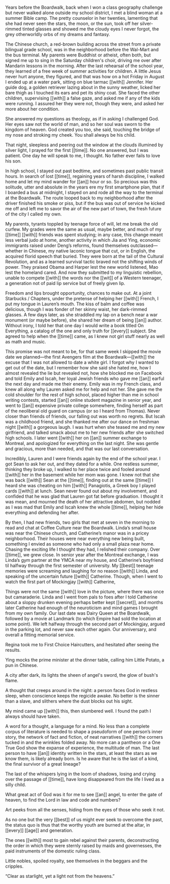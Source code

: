 Years before the Boardwalk, back when I won a class geography challenge but never walked alone outside my school district, I met a blind woman at a summer Bible camp. The pretty counselor in her twenties, lamenting that she had never seen the stars, the moon, or the sun, took off her silver-rimmed tinted glasses and showed me the cloudy eyes I never forgot, the grey otherworldly orbs of my dreams and fantasy.  
  
The Chinese church, a red-brown building across the street from a private bilingual grade school, was in the neighborhood before the Wal-Mart and the bus terminal. My parents were Buddhist or atheist, often both, but signed me up to sing in the Saturday children's choir, driving me over after Mandarin lessons in the morning. After the last rehearsal of the school year, they learned of a free week of summer activities for children. A little Jesus never hurt anyone, they figured, and that was how on a hot Friday in August I ended up at a water park, sitting on blue tarmac [[with]] Jennifer. Her guide dog, a golden retriever lazing about in the sunny weather, licked her bare thigh as I touched its ears and pet its shiny coat. She faced the other children, supervising [[with]] a false gaze, and asked me if any of the kids were running. I assured her they were not, though they were, and asked her more about her condition.  
  
She answered my questions as theology, as if in asking I challenged God. Her eyes saw not the world of man, and so her soul was sworn to the kingdom of heaven. God created you too, she said, touching the bridge of my nose and stroking my cheek. You shall always be his child.  
  
That night, sleepless and peering out the window at the clouds illumined by silver light, I prayed for the first [[time]]. No one answered, but I was patient. One day he will speak to me, I thought. No father ever fails to love his son. 
  
In high school, I stayed out past bedtime, and sometimes past public transit hours. In search of lost [[time]], regaining years of harsh discipline, I walked home and let my mind wander for [[an]] hour or so. So precious was this solitude, utter and absolute in the years ere my first smartphone plan, that if I boarded a bus at midnight, I stayed on and rode all the way to the terminal at the Boardwalk. The route looped back to my neighborhood after the driver finished his smoke or piss, but if the bus was out of service he kicked me off and left me to savor the air of the new part of town, the fresh future of the city I called my own.  
  
My parents, tyrants toppled by teenage force of will, let me break the old curfew. My grades were the same as usual, maybe better, and much of my [[time]] [[with]] friends was spent studying; in any case, this change meant less verbal judo at home, another activity in which Jia and Ying, economic immigrants raised under Deng’s reforms, found themselves outclassed—whether in Chinese, my native laconic tongue that cut, or in English, the acquired florid speech that buried. They were born at the tail of the Cultural Revolution, and as a learned survival tactic braved not the shifting winds of power. They praised Obama and Harper lest the new world listened, Mao lest the homeland cared. And now they submitted to my linguistic rebellion, unable to compete [[with]] the words nor the [[wit]] of a Western teenager, a generation not of paid lip service but of freely given lip.  
  
Freedom and lips brought opportunity, chances to make out. At a joint Starbucks / Chapters, under the pretense of helping her [[with]] French, I put my tongue in Lauren’s mouth. The kiss of balm and coffee was delicious, though I was fonder of her skinny waist, her dark-rimmed glasses. A few days later, as she straddled my lap on a bench near a war monument (or maybe before), she shared her dream of being [[an]] author. Without irony, I told her that one day I would write a book titled On Everything, a catalog of the one and only truth for [[every]] subject. She agreed to help when the [[time]] came, as I knew not girl stuff nearly as well as math and music.  
  
This promise was not meant to be, for that same week I skipped the movie date we planned—the first Avengers film at the Boardwalk—[[with]] the excuse that I was not allowed to date a white girl. I forgot why I wanted to get out of the date, but I remember how she said she hated me, how I almost revealed the lie but revealed not, how she blocked me on Facebook and told Emily and Iscah, her loyal Jewish friends who gave me [[an]] earful the next day and made me their enemy. Emily was in my French class, and knew all along why Lauren asked me for help and not her. She gave me the cold shoulder for the rest of high school, placed higher than me in school writing contests, started [[an]] online student magazine in senior year, and went to [[an]] expensive private college somewhere, finding herself as part of the neoliberal old guard on campus (or so I heard from Thomas). Never closer than friends of friends, our falling out was worth no regrets. But Iscah was a childhood friend, and she thanked me after our dance on freshman night [[with]] a gorgeous laugh. I was hurt when she teased me and my new girlfriend, and talked smack about me to her new friends after she switched high schools. I later went [[with]] her on [[an]] summer exchange to Montreal, and apologized for everything on the last night. She was gentle and gracious, more than needed, and that was our last conversation.  
  
Incredibly, Lauren and I were friends again by the end of the school year. I got Sean to ask her out, and they dated for a while. One restless summer, thinking they broke up, I walked to her place twice and fooled around [[with]] her in the basement while her mom was gone. I knew not that she was back [[with]] Sean at the [[time]], finding out at the same [[time]] I heard she was cheating on him [[with]] Panagiotis, a Greek boy I played cards [[with]] at lunch. Sean never found out about my involvement, and confided that he was glad that Lauren got fat before graduation. I thought it was mean, and mourned the death of her attractive abdomen, but nodded as I was mad that Emily and Iscah knew the whole [[time]], helping her hide everything and defending her after.  
  
By then, I had new friends, two girls that met at seven in the morning to read and chat at Coffee Culture near the Boardwalk. Linda’s small house was near the Chinese church, and Catherine’s manor was in a pricey neighborhood. Their houses were near everything new being built, something I envied as someone who had only a small plaza near home. Chasing the exciting life I thought they had, I relished their company. Over [[time]], we grew close. In senior year after the Montreal exchange, I was Linda’s gym partner at the YMCA near my house, and Catherine’s boyfriend til halfway through the first semester of university. My [[best]] teenage memories were screaming and laughing for no reason [[with]] Linda, and speaking of the uncertain future [[with]] Catherine. Though, when I went to watch the first part of Mockingjay [[with]] Catherine,  
  
Things were not the same [[with]] love in the picture, where there was once but camaraderie. Linda and I went from pals to foes after I told Catherine about a sloppy drunken evening perhaps better kept [[secret]], and months later Catherine had enough of the neuroticism and mind games I brought from my own family. Our last date was Dairy Queen at the Boardwalk, followed by a movie at Landmark (to which Empire had sold the location at some point). We left halfway through the second part of Mockingjay, argued in the parking lot, and never saw each other again. Our anniversary, and overall a fitting memorial service.  
  
Regina took me to First Choice Haircutters, and hesitated after seeing the results.  
  
Ying mocks the prime minister at the dinner table, calling him Little Potato, a pun in Chinese.  
  
A city after dark, its lights the sheen of angel's sword, the glow of bush's flame.  
  
A thought that creeps around in the night: a person faces God in restless sleep, when conscience keeps the regicide awake. No better is the sinner than a slave, and slithers where the dust blocks out his sight.  
  
My mind came up [[with]] this, then slumbered well. I found the path I always should have taken.  
  
A word for a thought, a language for a mind. No less than a complete corpus of literature is needed to shape a pseudoform of one person’s inner story, the network of fact and fiction, of neat narratives [[with]] the corners tucked in and the wrinkles folded away. No more can a pantheon or a One True God show the expanse of experience, the multitude of man. The last person to have [[an]] identity written in the stars, at least the stars as we know them, is likely already born. Is he aware that he is the last of a kind, the final survivor of a great lineage?  

The last of the whispers lying in the loom of shadows, losing and crying over the passage of [[time]], have long disappeared from the life I lived as a silly child.  
  
What great act of God was it for me to see [[an]] angel, to enter the gate of heaven, to find the Lord in law and code and numbers?  

Art peeks from all the senses, hiding from the eyes of those who seek it not.  

As no one but the very [[best]] of us might ever seek to overcome the past, the status quo is thus that the worthy youth are burned at the altar, in [[every]] [[age]] and generation.  

The ones [[with]] most to gain rebel against their parents, deconstructing the order in which they were sternly raised by maids and governesses, the paid instruments of the domestic ruling class.  

Little nobles, spoiled royalty, see themselves in the beggars and the cripples.  

“Clear as starlight, yet a light not from the heavens.”